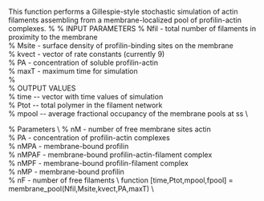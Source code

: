 This function performs a Gillespie-style stochastic simulation of actin
filaments assembling from a membrane-localized pool of profilin-actin
complexes. 
%
% INPUT PARAMETERS 
% Nfil - total number of filaments in proximity to the membrane  \
% Msite - surface density of profilin-binding sites on the membrane  \
% kvect - vector of rate constants (currently 9)  \
% PA - concentration of soluble profilin-actin  \
% maxT - maximum time for simulation  \
%  \
% OUTPUT VALUES  \
% time -- vector with time values of simulation  \
% Ptot -- total polymer in the filament network  \
% mpool -- average fractional occupancy of the membrane pools at ss  \


% Parameters  \ 
% nM - number of free membrane sites actin  \
% PA - concentration of profilin-actin complexes  \
% nMPA - membrane-bound profilin  \
% nMPAF - membrane-bound profilin-actin-filament complex  \
% nMPF - membrane-bound profilin-filament complex  \
% nMP - membrane-bound profilin  \
% nF - number of free filaments  \ 
function [time,Ptot,mpool,fpool] = membrane_pool(Nfil,Msite,kvect,PA,maxT)  \
